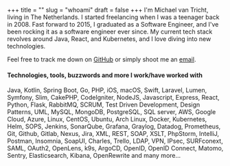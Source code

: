 +++
title = ""
slug = "whoami"
draft = false
+++
I'm Michael van Tricht, living in The Netherlands. I started freelancing when I was a teenager back in 2008. Fast forward to 2015, I graduated as a Software Engineer, and I've been rocking it as a software engineer ever since. My current tech stack revolves around Java, React, and Kubernetes, and I love diving into new technologies.

Feel free to track me down on [GitHub](https://github.com/mtricht) or simply shoot me an [email](mailto:michael@tricht.eu).

#### Technologies, tools, buzzwords and more I work/have worked with
 Java, Kotlin, Spring Boot, Go, PHP, iOS, macOS, Swift, Laravel, Lumen, Symfony, Slim, CakePHP, CodeIgniter, NodeJS, Javascript, Express, React, 
 Python, Flask, RabbitMQ, SCRUM, Test Driven Development, Design Patterns, UML, MySQL, MongoDB, PostgreSQL, SQL server, AWS, Google Cloud, Azure,
 Linux, CentOS, Ubuntu, Arch Linux, Docker, Kubernetes, Helm, SOPS, Jenkins, SonarQube, Grafana, Graylog, Datadog, Prometheus, Git, Github, Gitlab,
 Nexus, Jira, XML, REST, SOAP, XSLT, PhpStorm, IntelliJ, Postman, Insomnia, SoapUI, Charles, Trello, LDAP, VPN, IPsec, SURFconext, SAML, OAuth2, OpenLens, k9s, ArgoCD,
 OpenID, OpenID Connect, Matomo, Sentry, Elasticsearch, Kibana, OpenRewrite and many more...
